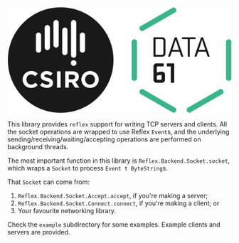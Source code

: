 ![Data61 Logo](https://raw.githubusercontent.com/qfpl/assets/master/data61-transparent-bg.png)

This library provides `reflex` support for writing TCP servers and
clients. All the socket operations are wrapped to use Reflex `Event`s,
and the underlying sending/receiving/waiting/accepting operations are
performed on background threads.

The most important function in this library is
`Reflex.Backend.Socket.socket`, which wraps a `Socket` to process
`Event t ByteString`s.

That `Socket` can come from:

1. `Reflex.Backend.Socket.Accept.accept`, if you're making a server;
2. `Reflex.Backend.Socket.Connect.connect`, if you're making a client; or
3. Your favourite networking library.

Check the `example` subdirectory for some examples. Example clients
and servers are provided.
